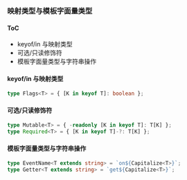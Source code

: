 ### 映射类型与模板字面量类型

#### ToC

- keyof/in 与映射类型
- 可选/只读修饰符
- 模板字面量类型与字符串操作

#### keyof/in 与映射类型

```ts
type Flags<T> = { [K in keyof T]: boolean };
```

#### 可选/只读修饰符

```ts
type Mutable<T> = { -readonly [K in keyof T]: T[K] };
type Required<T> = { [K in keyof T]-?: T[K] };
```

#### 模板字面量类型与字符串操作

```ts
type EventName<T extends string> = `on${Capitalize<T>}`;
type Getter<T extends string> = `get${Capitalize<T>}`;
```

